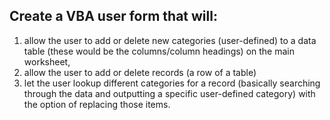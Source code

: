 ## Create a VBA user form that will:

1. allow the user to add or delete new categories (user-defined) to a data table (these would be the columns/column headings) on the main worksheet,
1. allow the user to add or delete records (a row of a table)
1. let the user lookup different categories for a record (basically searching through the data and outputting a specific user-defined category) with the option of replacing those items.
